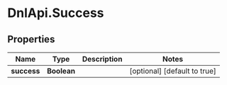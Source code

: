 # DnlApi.Success

## Properties
Name | Type | Description | Notes
------------ | ------------- | ------------- | -------------
**success** | **Boolean** |  | [optional] [default to true]


